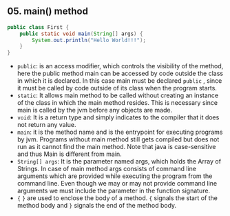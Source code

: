 ## 05. main() method 

```java
public class First {
    public static void main(String[] args) {
        System.out.println("Hello World!!!");
    }
}
```

- `public`: is an access modifier, which controls the visibility of the method, here the public method main can be accessed by code outside the class in which it is declared. In this case main must be declared `public` , since it must be called by code outside of its class when the program starts.
- `static`: It allows main method to be called without creating an instance of the class in which the main method resides. This is necessary since main is called by the jvm before any objects are made.
- `void`: It is a return type and simply indicates to the compiler that it does not return any value.
- `main`: it is the method name and is the entrypoint for executing programs by jvm. Programs without main method still gets compiled but does not run as it cannot find the main method. Note that java is case-sensitive and thus Main is different from main.
- `String[] args`: It is the parameter named args, which holds the Array of Strings. In case of main method args consists of command line arguments which are provided while executing the program from the command line. Even though we may or may not provide command line arguments we must include the parameter in the function signature.
- `{` `}` are used to enclose the body of a method. `{` signals the start of the method body and `}` signals the end of the method body.